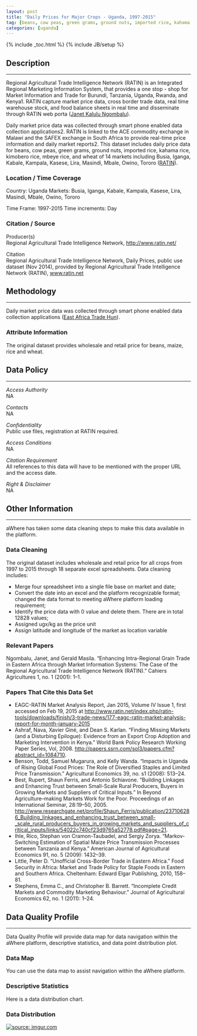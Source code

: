 ```yaml
---
layout: post
title: "Daily Prices for Major Crops - Uganda, 1997-2015"
tag: [beans, cow peas, green grams, ground nuts, imported rice, kahama rice, kimobero rice, mbeye rice, wheat, price, crop]
categories: [uganda]
---
```


{% include _toc.html %}
{% include JB/setup %}

## Description
----
Regional Agricultural Trade Intelligence Network (RATIN) is an Integrated Regional Marketing Information System, that provides a one stop - shop for Market Information and Trade for Burundi, Tanzania, Uganda, Rwanda, and Kenya1. RATIN capture market price data, cross border trade data, real time warehouse stock, and food balance sheets in real time and disseminate through RATIN web porta ([Janet Kalulu Ngombalu](3)). 

Daily market price data was collected through smart phone enabled data collection applications2. RATIN is linked to the ACE commodity exchange in Malawi and the SAFEX exchange in South Africa to provide real-time price information and daily market reports2. This dataset includes daily price data for beans, cow peas, green grams, ground nuts, imported rice, kahama rice, kimobero rice, mbeye rice, and wheat of 14 markets including Busia, Iganga, Kabale, Kampala, Kasese, Lira, Masindi, Mbale, Owino, Tororo ([RATIN](1)).   

### Location / Time Coverage
Country: Uganda
Markets: Busia, Iganga, Kabale, Kampala, Kasese, Lira, Masindi, Mbale, Owino, Tororo
  
Time Frame: 1997-2015
Time increments: Day 

### Citation / Source
Producer(s)   
Regional Agricultural Trade Intelligence Network, http://www.ratin.net/

Citation  
Regional Agricultural Trade Intelligence Network, Daily Prices, public use dataset (Nov 2014), provided by Regional Agricultural Trade Intelligence Network (RATIN), www.ratin.net

## Methodology
----
Daily market price data was collected through smart phone enabled data collection applications ([East Africa Trade Hun](2)).   

### Attribute Information
The original dataset provides wholesale and retail price for beans, maize, rice and wheat. 

## Data Policy
----
*Access Authority*  
NA

*Contacts*  
NA  

*Confidentiality*  
Public use files, registration at RATIN required.

*Access Conditions*  
NA 

*Citation Requirement*  
All references to this data will have to be mentioned with the proper URL and the access date.

*Right & Disclaimer*  
NA  

## Other Information
----
aWhere has taken some data cleaning steps to make this data available in the platform. 

### Data Cleaning

The original dataset includes wholesale and retail price for all crops from 1997 to 2015 through 18 separate excel spreadsheets. Data cleaning includes:

- Merge four spreadsheet into a single file base on market and date; 
- Convert the date into an excel and the platform recognizable format; changed the data format to meeting aWhere platform loading requirement; 
- Identify the price data with 0 value and delete them. There are in total 12828 values; 
- Assigned ugx/kg as the price unit
- Assign latitude and longitude of the market as location variable

### Relevant Papers

Ngombalu, Janet, and Gerald Masila. “Enhancing Intra-Regional Grain Trade in Eastern Africa through Market Information Systems: The Case of the Regional Agricultural Trade Intelligence Network (RATIN).” Cahiers Agricultures 1, no. 1 (2001): 1–1.

### Papers That Cite this Data Set

- EAGC-RATIN Market Analysis Report, Jan 2015, Volume IV Issue 1, first accessed on Feb 19, 2015 at http://www.ratin.net/index.php/ratin-tools/downloads/finish/3-trade-news/177-eagc-ratin-market-analysis-report-for-month-january-2015
- Ashraf, Nava, Xavier Giné, and Dean S. Karlan. “Finding Missing Markets (and a Disturbing Epilogue): Evidence from an Export Crop Adoption and Marketing Intervention in Kenya.” World Bank Policy Research Working Paper Series, Vol, 2008. http://papers.ssrn.com/sol3/papers.cfm?abstract_id=1084710.
- Benson, Todd, Samuel Mugarura, and Kelly Wanda. “Impacts in Uganda of Rising Global Food Prices: The Role of Diversified Staples and Limited Price Transmission.” Agricultural Economics 39, no. s1 (2008): 513–24.
- Best, Rupert, Shaun Ferris, and Antonio Schiavone. “Building Linkages and Enhancing Trust between Small-Scale Rural Producers, Buyers in Growing Markets and Suppliers of Critical Inputs.” In Beyond Agriculture–making Markets Work for the Poor. Proceedings of an International Seminar, 28:19–50, 2005. http://www.researchgate.net/profile/Shaun_Ferris/publication/237106286_Building_linkages_and_enhancing_trust_between_small-_scale_rural_producers_buyers_in_growing_markets_and_suppliers_of_critical_inputs/links/54022c740cf23d9765a52778.pdf#page=21.
- Ihle, Rico, Stephan von Cramon-Taubadel, and Sergiy Zorya. “Markov-Switching Estimation of Spatial Maize Price Transmission Processes between Tanzania and Kenya.” American Journal of Agricultural Economics 91, no. 5 (2009): 1432–39.
- Little, Peter D. “Unofficial Cross-Border Trade in Eastern Africa.” Food Security in Africa: Market and Trade Policy for Staple Foods in Eastern and Southern Africa. Cheltenham: Edward Elgar Publishing, 2010, 158–81.
- Stephens, Emma C., and Christopher B. Barrett. “Incomplete Credit Markets and Commodity Marketing Behaviour.” Journal of Agricultural Economics 62, no. 1 (2011): 1–24.


## Data Quality Profile
----
Data Quality Profile will provide data map for data navigation within the aWhere platform, descriptive statistics, and data point distribution plot. 

### Data Map
You can use the data map to assist navigation within the aWhere platform. 
<script src="https://gist.github.com/yizhexu/cd1bf864c1955dbd4a5b.js"></script>

### Descriptive Statistics
Here is a data distribution chart. 
<script src="https://gist.github.com/yizhexu/d98e162818470f36373e.js"></script>

### Data Distribution
<a href="http://imgur.com/s6ZTSqO"><img src="http://i.imgur.com/s6ZTSqO.jpg" title="source: imgur.com" /></a>

[1]: http://www.ratin.net/index.php/tanzania "RATIN Price Tanzania"
[2]: http://www.competeafrica.org/Files/20121105_RATIN_Final.pdf "East Africa Trade Hub, 2012, Regional Agriculture Trade Intelligence Network"
[3]: http://www.eagc.org/acpaf_esa/ATPAF%20-ESA%20_Janet.pdf "Janet Kalulu Ngombalu, Regional Agricultural Trade Intelligence Network – RATIN"